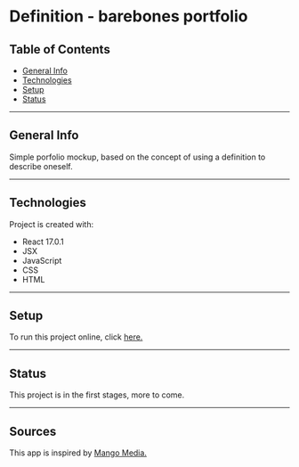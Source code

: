 # Definition - barebones portfolio

## Table of Contents
- [General Info](###General-Info)
- [Technologies](#Technologies)
- [Setup](#Setup)
- [Status](#Status)
***

## General Info
Simple porfolio mockup, based on the concept of using a definition to describe oneself.
***

## Technologies
Project is created with:
- React 17.0.1
- JSX
- JavaScript
- CSS
- HTML
***

## Setup
To run this project online, click [here.](www.github.io/zoedavidson/)
***

## Status
This project is in the first stages, more to come.
***

## Sources
This app is inspired by [Mango Media.](www.mango-media.edu)